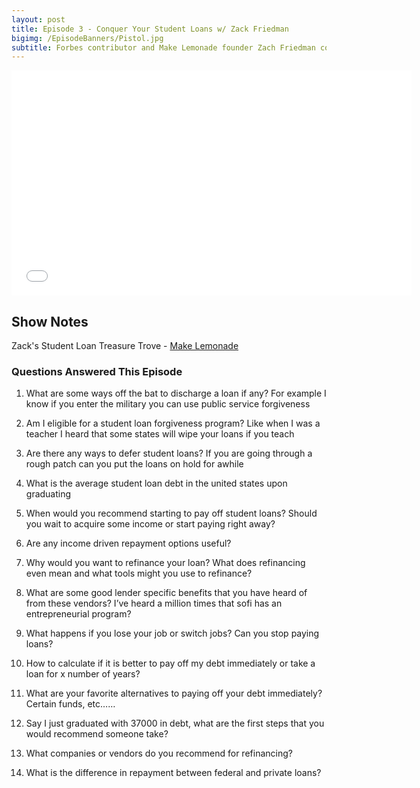 ```yaml
---
layout: post
title: Episode 3 - Conquer Your Student Loans w/ Zack Friedman
bigimg: /EpisodeBanners/Pistol.jpg
subtitle: Forbes contributor and Make Lemonade founder Zach Friedman comes on to talk all things student loans
---
```

<iframe style="border: none" src="//html5-player.libsyn.com/embed/episode/id/5251517/height/360/width/640/theme/standard/autonext/no/thumbnail/yes/autoplay/no/preload/no/no_addthis/no/direction/backward/" height="360" width="640" scrolling="no"  allowfullscreen webkitallowfullscreen mozallowfullscreen oallowfullscreen msallowfullscreen></iframe>

## Show Notes

Zack's Student Loan Treasure Trove - [Make Lemonade](http://makelemonade.co/)

### Questions Answered This Episode 

1) What are some ways off the bat to discharge a loan if any? For example I know if you enter the military you can use public service forgiveness

2) Am I eligible for a student loan forgiveness program? Like when I was a teacher I heard that some states will wipe your loans if you teach

3) Are there any ways to defer student loans? If you are going through a rough patch can you put the loans on hold for awhile

4) What is the average student loan debt in the united states upon graduating

5) When would you recommend starting to pay off student loans? Should you wait to acquire some income or start paying right away?

6) Are any income driven repayment options useful?

7) Why would you want to refinance your loan? What does refinancing even mean and what tools might you use to refinance?

8) What are some good lender specific benefits that you have heard of from these vendors? I’ve heard a million times that sofi has an entrepreneurial program?

9) What happens if you lose your job or switch jobs? Can you stop paying loans?

10) How to calculate if it is better to pay off my debt immediately or take a loan for x number of years?

11) What are your favorite alternatives to paying off your debt immediately? Certain funds, etc……

12) Say I just graduated with 37000 in debt, what are the first steps that you would recommend someone take?

13) What companies or vendors do you recommend for refinancing? 

14) What is the difference in repayment between federal and private loans?
